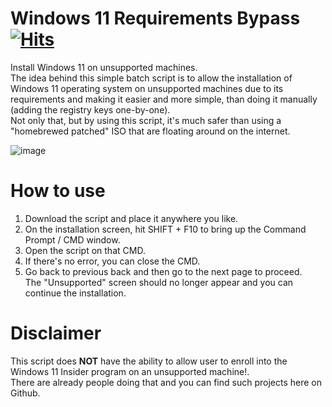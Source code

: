 # Windows 11 Requirements Bypass [![Hits](https://hits.seeyoufarm.com/api/count/incr/badge.svg?url=https%3A%2F%2Fgithub.com%2Fshirooo39%2FWindows-11-Bypass&count_bg=%2338A0C1&title_bg=%23555555&icon=&icon_color=%23E7E7E7&title=hits&edge_flat=false)](https://hits.seeyoufarm.com)
Install Windows 11 on unsupported machines.\
The idea behind this simple batch script is to allow the installation of Windows 11 operating system on unsupported machines due to its requirements and making it easier and more simple, than doing it manually (adding the registry keys one-by-one).\
Not only that, but by using this script, it's much safer than using a "homebrewed patched" ISO that are floating around on the internet.

![image](https://user-images.githubusercontent.com/38461122/128046165-05f16897-4257-460b-bb1b-08067e8187c3.png)

# How to use
1. Download the script and place it anywhere you like.
2. On the installation screen, hit SHIFT + F10 to bring up the Command Prompt / CMD window.
3. Open the script on that CMD.
4. If there's no error, you can close the CMD.
5. Go back to previous back and then go to the next page to proceed.\
The "Unsupported" screen should no longer appear and you can continue the installation.

# Disclaimer
This script does **NOT** have the ability to allow user to enroll into the Windows 11 Insider program on an unsupported machine!.\
There are already people doing that and you can find such projects here on Github.
